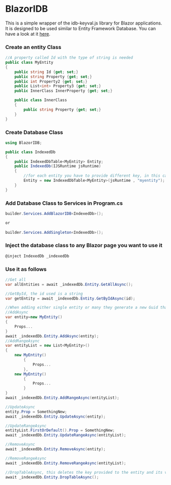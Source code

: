 # BlazorIDB

This is a simple wrapper of the idb-keyval.js library for Blazor applications. It is designed to be used similar to Entity Framework Database.
You can have a look at it [here](https://spylak.github.io/BlazorIDB/).
### Create an entity Class

```c#
//A property called Id with the type of string is needed
public class MyEntity
{
    public string Id {get; set;}
    public string Property {get; set;}
    public int Property2 {get; set;}
    public List<int> Property3 {get; set;}
    public InnerClass InnerProperty {get; set;}

    public class InnerClass
    {
        public string Property {get; set;}
    }
}

```

### Create Database Class

```c#
using BlazorIDB;

public class IndexedDb
{
    public IndexedDbTable<MyEntity> Entity;
    public IndexedDb(IJSRuntime jsRuntime)
    {
        //for each entity you have to provide different key, in this case we provide <<myentity>> as key
        Entity = new IndexedDbTable<MyEntity>(jsRuntime , "myentity");
    }
}
```

### Add Database Class to Services in Program.cs

```c#
builder.Services.AddBlazorIDB<IndexedDb>();

or
    
builder.Services.AddSingleton<IndexedDb>();
```

### Inject the database class to any Blazor page you want to use it

```c#
@inject IndexedDb _indexedDb
```

### Use it as follows

```c#
//Get all
var allEntities = await _indexedDb.Entity.GetAllAsync();

//GetById, the id used is a string
var getEntity = await _indexedDb.Entity.GetByIdAsync(id);

//When adding either single entity or many they generate a new Guid that is then saved as string.
//AddAsync
var entity=new MyEntity()
{
    Props...
}
await _indexedDb.Entity.AddAsync(entity);
//AddRangeAsync
var entityList = new List<MyEntity>()
{
    new MyEntity()
        {
            Props...
        },
    new MyEntity()
        {
            Props...
        }
}
await _indexedDb.Entity.AddRangeAsync(entityList);

//UpdateAsync
entity.Prop = SomethingNew;
await _indexedDb.Entity.UpdateAsync(entity);

//UpdateRangeAsync
entityList.FirstOrDefault().Prop = SomethingNew;
await _indexedDb.Entity.UpdateRangeAsync(entityList);

//RemoveAsync
await _indexedDb.Entity.RemoveAsync(entity);

//RemoveRangeAsync
await _indexedDb.Entity.RemoveRangeAsync(entityList);

//DropTableAsync, this deletes the key provided to the entity and its values
await _indexedDb.Entity.DropTableAsync();
```
